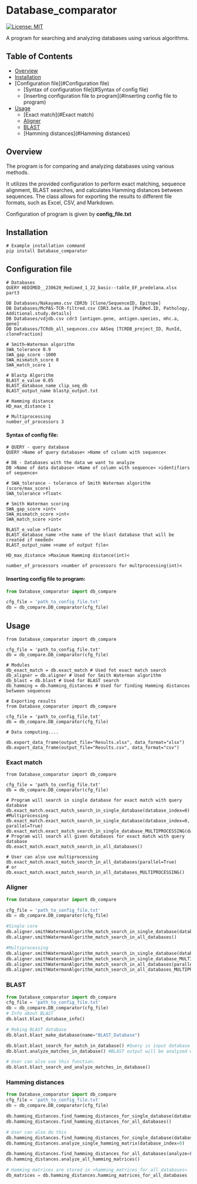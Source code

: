 # Database_comparator
[![License: MIT](https://img.shields.io/badge/License-MIT-yellow.svg)](https://opensource.org/licenses/MIT)

A program for searching and analyzing databases using various algorithms.

## Table of Contents
- [Overview](#overview)
- [Installation](#installation)
- [Configuration file](#Configuration file)
  - [Syntax of configuration file](#Syntax of config file)
  - [Inserting configuration file to program](#Inserting config file to program)
- [Usage](#Usage)
  - [Exact match](#Exact match)
  - [Aligner](#Aligner)
  - [BLAST](#BLAST)
  - [Hamming distances](#Hamming distances)

## Overview
The program is for comparing and analyzing databases using various methods.

It utilizes the provided configuration to perform exact matching, sequence alignment, 
BLAST searches, and calculates Hamming distances between sequences. The class allows for exporting the results to 
different file formats, such as Excel, CSV, and Markdown.

Configuration of program is given by **config_file.txt**

## Installation
```shell
# Example installation command
pip install Database_comparator
```

## Configuration file
```text
# Databases
QUERY HEDIMED__230620_Hedimed_1_22_basic--table_EF_predelana.xlsx part3

DB Databases/Nakayama.csv CDR3b [Clone/SequenceID, Epitope]
DB Databases/McPAS-TCR-filtred.csv CDR3.beta.aa [PubMed.ID, Pathology, Additional.study.details]
DB Databases/vdjdb.csv cdr3 [antigen.gene, antigen.species, mhc.a, gene]
DB Databases/TCRdb_all_sequnces.csv AASeq [TCRDB_project_ID, RunId, cloneFraction]

# Smith–Waterman algorithm
SWA_tolerance 0.9
SWA_gap_score -1000
SWA_mismatch_score 0
SWA_match_score 1

# Blastp Algorithm
BLAST_e_value 0.05
BLAST_database_name clip_seq_db
BLAST_output_name blastp_output.txt

# Hamming distance
HD_max_distance 1

# Multiprocessing
number_of_processors 3
```
#### Syntax of config file:
```
# QUERY - query database 
QUERY >Name of query database< >Name of column with sequence<

# DB - Databases with the data we want to analyze
DB >Name of data database< >Name of column with sequence< >identifiers of sequence<

# SWA_tolerance - tolerance of Smith Waterman algorithm (score/max_score)
SWA_tolerance >float<

# Smith Waterman scoring
SWA_gap_score >int<
SWA_mismatch_score >int<
SWA_match_score >int<

BLAST_e_value >float<
BLAST_database_name >the name of the blast database that will be created if needed<
BLAST_output_name >name of output file<

HD_max_distance >Maximum Hamming distance(int)<

number_of_processors >number of processors for multprocessing(int)<
```
#### Inserting config file to program:
```python
from Database_comparator import db_compare

cfg_file = 'path_to_config_file.txt'
db = db_compare.DB_comparator(cfg_file)
```
## Usage
```python3
from Database_comparator import db_compare

cfg_file = 'path_to_config_file.txt'
db = db_compare.DB_comparator(cfg_file)

# Modules
db_exact_match = db.exact_match # Used fot exact match search
db_aligner = db.aligner # Used for Smith Waterman algorithm
db_blast = db.blast # Used for BLAST search
db_hamming = db.hamming_distances # Used for finding Hamming distances between sequences
```

```python3
# Exporting results
from Database_comparator import db_compare

cfg_file = 'path_to_config_file.txt'
db = db_compare.DB_comparator(cfg_file)

# Data computing....

db.export_data_frame(output_file="Results.xlsx", data_format="xlsx")
db.export_data_frame(output_file="Results.csv", data_format="csv")

```
### Exact match
```python3
from Database_comparator import db_compare

cfg_file = 'path_to_config_file.txt'
db = db_compare.DB_comparator(cfg_file)

# Program will search in single database for exact match with query database
db.exact_match.exact_match_search_in_single_database(database_index=0)
#Multiprocessing
db.exact_match.exact_match_search_in_single_database(database_index=0, parallel=True)
db.exact_match.exact_match_search_in_single_database_MULTIPROCESSING(database_index=0)
# Program will search all given databases for exact match with query database
db.exact_match.exact_match_search_in_all_databases()

# User can also use multiprocessing
db.exact_match.exact_match_search_in_all_databases(parallel=True)
# or
db.exact_match.exact_match_search_in_all_databases_MULTIPROCESSING()

```
### Aligner
```python
from Database_comparator import db_compare

cfg_file = 'path_to_config_file.txt'
db = db_compare.DB_comparator(cfg_file)

#Single core
db.aligner.smithWatermanAlgorithm_match_search_in_single_database(database_index=0)
db.aligner.smithWatermanAlgorithm_match_search_in_all_databases()

#Multiprocessing
db.aligner.smithWatermanAlgorithm_match_search_in_single_database(database_index=0, parallel=True)
db.aligner.smithWatermanAlgorithm_match_search_in_single_database_MULTIPROCESSING()
db.aligner.smithWatermanAlgorithm_match_search_in_all_databases(parallel=True)
db.aligner.smithWatermanAlgorithm_match_search_in_all_databases_MULTIPROCESSING()
```
### BLAST
```python
from Database_comparator import db_compare
cfg_file = 'path_to_config_file.txt'
db = db_compare.DB_comparator(cfg_file)
# Info about BLAST
db.blast.blast_database_info()

# Making BLAST database
db.blast.blast_make_database(name="BLAST_Database")

db.blast.blast_search_for_match_in_database() #Query is input database
db.blast.analyze_matches_in_database() #BLAST output will be analyzed with aligner

# User can also use this function.
db.blast.blast_search_and_analyze_matches_in_database()
```
### Hamming distances
```python
from Database_comparator import db_compare
cfg_file = 'path_to_config_file.txt'
db = db_compare.DB_comparator(cfg_file)

db.hamming_distances.find_hamming_distances_for_single_database(database_index=0)
db.hamming_distances.find_hamming_distances_for_all_databases()

# User can also do this
db.hamming_distances.find_hamming_distances_for_single_database(database_index=0, analyze=False)
db.hamming_distances.analyze_single_hamming_matrix(database_index=0)

db.hamming_distances.find_hamming_distances_for_all_databases(analyze=False)
db.hamming_distances.analyze_all_hamming_matrices()

# Hamming matrices are stored in >hamming_matrices_for_all_databases<
db_matrices = db.hamming_distances.hamming_matrices_for_all_databases
```

